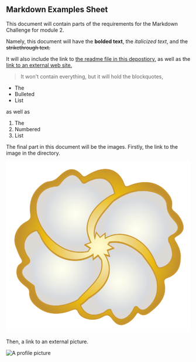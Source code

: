 ## Markdown Examples Sheet
This document will contain parts of the requirements for the Markdown Challenge for module 2.

Namely, this document will have the **bolded text**, the *italicized text*, and the ~~strikethrough text.~~

It will also include the link to [the readme file in this depostiory,](../master/README.md) as well as the [link to an external web site.](https://en.wikipedia.org/wiki/Markdown "Markdown on Wikipedia")

>It won't contain everything, but it will hold the blockquotes,

* The
* Bulleted
* List

as well as

1. The
2. Numbered
3. List

The final part in this document will be the images. Firstly, the link to the image in the directory.

![A graphic a friend made for one of my projects](https://github.com/kclandry/Module-2-Markdown/blob/master/Paratia.png)

Then, a link to an external picture.

![A profile picture](https://static-cdn.jtvnw.net/jtv_user_pictures/3973e918fe7cc8c8-profile_image-70x70.png)
